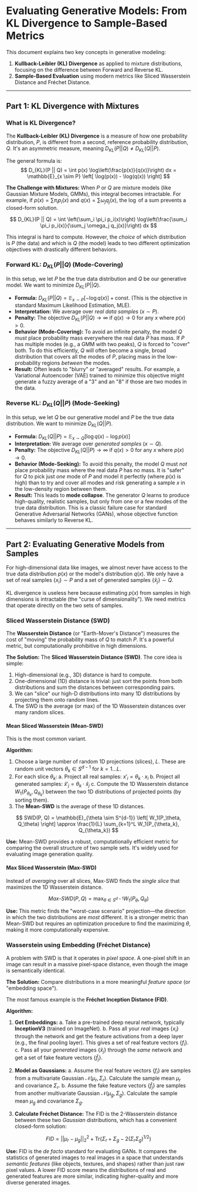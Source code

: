# Evaluating Generative Models: From KL Divergence to Sample-Based Metrics

This document explains two key concepts in generative modeling:
1.  **Kullback-Leibler (KL) Divergence** as applied to mixture distributions, focusing on the difference between Forward and Reverse KL.
2.  **Sample-Based Evaluation** using modern metrics like Sliced Wasserstein Distance and Fréchet Distance.

---

## Part 1: KL Divergence with Mixtures

### What is KL Divergence?

The **Kullback-Leibler (KL) Divergence** is a measure of how one probability distribution, $P$, is different from a second, reference probability distribution, $Q$. It's an asymmetric measure, meaning $D_{KL}(P || Q) \neq D_{KL}(Q || P)$.

The general formula is:
$$
D_{KL}(P || Q) = \int p(x) \log\left(\frac{p(x)}{q(x)}\right) dx = \mathbb{E}_{x \sim P} \left[ \log(p(x)) - \log(q(x)) \right]
$$

**The Challenge with Mixtures:**
When $P$ or $Q$ are mixture models (like Gaussian Mixture Models, GMMs), this integral becomes intractable. For example, if $p(x) = \sum \pi_i p_i(x)$ and $q(x) = \sum \omega_j q_j(x)$, the $\log$ of a sum prevents a closed-form solution.

$$
D_{KL}(P || Q) = \int \left(\sum_i \pi_i p_i(x)\right) \log\left(\frac{\sum_i \pi_i p_i(x)}{\sum_j \omega_j q_j(x)}\right) dx
$$

This integral is hard to compute. However, the *choice* of which distribution is $P$ (the data) and which is $Q$ (the model) leads to two different optimization objectives with drastically different behaviors.

### Forward KL: $D_{KL}(P || Q)$ (Mode-Covering)

In this setup, we let $P$ be the true data distribution and $Q$ be our generative model. We want to minimize $D_{KL}(P || Q)$.

* **Formula:** $D_{KL}(P || Q) = \mathbb{E}_{x \sim P} [-\log q(x)] + \text{const.}$ (This is the objective in standard Maximum Likelihood Estimation, MLE).
* **Interpretation:** We average over *real data samples* ($x \sim P$).
* **Penalty:** The objective $D_{KL}(P || Q) \to \infty$ if $q(x) \to 0$ for any $x$ where $p(x) > 0$.
* **Behavior (Mode-Covering):** To avoid an infinite penalty, the model $Q$ *must* place probability mass everywhere the real data $P$ has mass. If $P$ has multiple modes (e.g., a GMM with two peaks), $Q$ is forced to "cover" both. To do this efficiently, $Q$ will often become a single, broad distribution that covers all the modes of $P$, placing mass in the low-probability regions *between* the modes.
* **Result:** Often leads to "blurry" or "averaged" results. For example, a Variational Autoencoder (VAE) trained to minimize this objective might generate a fuzzy average of a "3" and an "8" if those are two modes in the data.



### Reverse KL: $D_{KL}(Q || P)$ (Mode-Seeking)

In this setup, we let $Q$ be our generative model and $P$ be the true data distribution. We want to minimize $D_{KL}(Q || P)$.

* **Formula:** $D_{KL}(Q || P) = \mathbb{E}_{x \sim Q} [\log q(x) - \log p(x)]$
* **Interpretation:** We average over *generated samples* ($x \sim Q$).
* **Penalty:** The objective $D_{KL}(Q || P) \to \infty$ if $q(x) > 0$ for any $x$ where $p(x) \to 0$.
* **Behavior (Mode-Seeking):** To avoid this penalty, the model $Q$ must *not* place probability mass where the real data $P$ has no mass. It is "safer" for $Q$ to pick just *one* mode of $P$ and model it perfectly (where $p(x)$ is high) than to try and cover all modes and risk generating a sample $x$ in the low-density region between them.
* **Result:** This leads to **mode collapse**. The generator $Q$ learns to produce high-quality, realistic samples, but only from one or a few modes of the true data distribution. This is a classic failure case for standard Generative Adversarial Networks (GANs), whose objective function behaves similarly to Reverse KL.



---

## Part 2: Evaluating Generative Models from Samples

For high-dimensional data like images, we almost never have access to the true data distribution $p(x)$ or the model's distribution $q(x)$. We only have a set of real samples $\{x_i\} \sim P$ and a set of generated samples $\{\hat{x}_j\} \sim Q$.

KL divergence is useless here because estimating $p(x)$ from samples in high dimensions is intractable (the "curse of dimensionality"). We need metrics that operate directly on the two sets of samples.

### Sliced Wasserstein Distance (SWD)

The **Wasserstein Distance** (or "Earth-Mover's Distance") measures the cost of "moving" the probability mass of $Q$ to match $P$. It's a powerful metric, but computationally prohibitive in high dimensions.

**The Solution:** The **Sliced Wasserstein Distance (SWD)**.
The core idea is simple:
1.  High-dimensional (e.g., 3D) distance is hard to compute.
2.  One-dimensional (1D) distance is trivial: just sort the points from both distributions and sum the distances between corresponding pairs.
3.  We can "slice" our high-D distributions into many 1D distributions by projecting them onto random lines.
4.  The SWD is the average (or max) of the 1D Wasserstein distances over many random slices.

#### Mean Sliced Wasserstein (Mean-SWD)

This is the most common variant.

**Algorithm:**
1.  Choose a large number of random 1D projections (slices), $L$. These are random unit vectors $\theta_k \in S^{d-1}$ for $k=1...L$.
2.  For each slice $\theta_k$:
    a.  Project all real samples: $x'_i = \theta_k \cdot x_i$
    b.  Project all generated samples: $\hat{x}'_j = \theta_k \cdot \hat{x}_j$
    c.  Compute the 1D Wasserstein distance $W_1(P_{\theta_k}, Q_{\theta_k})$ between the two 1D distributions of projected points (by sorting them).
3.  The **Mean-SWD** is the average of these 1D distances.

$$
SWD(P, Q) = \mathbb{E}_{\theta \sim S^{d-1}} \left[ W_1(P_\theta, Q_\theta) \right] \approx \frac{1}{L} \sum_{k=1}^L W_1(P_{\theta_k}, Q_{\theta_k})
$$

**Use:** Mean-SWD provides a robust, computationally efficient metric for comparing the overall structure of two sample sets. It's widely used for evaluating image generation quality.

#### Max Sliced Wasserstein (Max-SWD)

Instead of *averaging* over all slices, Max-SWD finds the *single slice* that maximizes the 1D Wasserstein distance.

$$
Max\text{-}SWD(P, Q) = \max_{\theta \in S^{d-1}} W_1(P_\theta, Q_\theta)
$$

**Use:** This metric finds the "worst-case scenario" projection—the direction in which the two distributions are *most* different. It is a stronger metric than Mean-SWD but requires an optimization procedure to find the maximizing $\theta$, making it more computationally expensive.

### Wasserstein using Embedding (Fréchet Distance)

A problem with SWD is that it operates in *pixel space*. A one-pixel shift in an image can result in a massive pixel-space distance, even though the image is semantically identical.

**The Solution:** Compare distributions in a more meaningful *feature space* (or "embedding space").

The most famous example is the **Fréchet Inception Distance (FID)**.

**Algorithm:**
1.  **Get Embeddings:**
    a.  Take a pre-trained deep neural network, typically **InceptionV3** (trained on ImageNet).
    b.  Pass all your *real* images $\{x_i\}$ through the network and get the feature activations from a deep layer (e.g., the final pooling layer). This gives a set of real feature vectors $\{f_i\}$.
    c.  Pass all your *generated* images $\{\hat{x}_j\}$ through the *same* network and get a set of fake feature vectors $\{\hat{f}_j\}$.

2.  **Model as Gaussians:**
    a.  Assume the real feature vectors $\{f_i\}$ are samples from a multivariate Gaussian $\mathcal{N}(\mu_r, \Sigma_r)$. Calculate the sample mean $\mu_r$ and covariance $\Sigma_r$.
    b.  Assume the fake feature vectors $\{\hat{f}_j\}$ are samples from another multivariate Gaussian $\mathcal{N}(\mu_g, \Sigma_g)$. Calculate the sample mean $\mu_g$ and covariance $\Sigma_g$.

3.  **Calculate Fréchet Distance:**
    The FID is the 2-Wasserstein distance between these two *Gaussian* distributions, which has a convenient closed-form solution:

$$
FID = ||\mu_r - \mu_g||_2^2 + \text{Tr}(\Sigma_r + \Sigma_g - 2(\Sigma_r \Sigma_g)^{1/2})
$$

**Use:** FID is the *de facto* standard for evaluating GANs. It compares the statistics of generated images to real images in a space that understands *semantic features* (like objects, textures, and shapes) rather than just raw pixel values. A lower FID score means the distributions of real and generated features are more similar, indicating higher-quality and more diverse generated images.